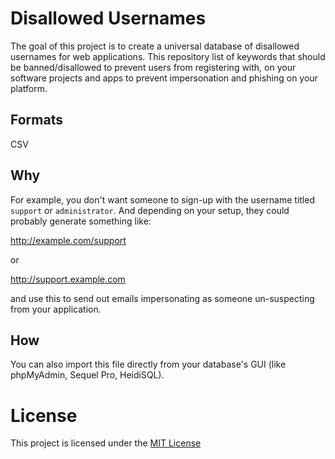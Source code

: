 # Disallowed Usernames
The goal of this project is to create a universal database of disallowed usernames for web applications. 
This repository list of keywords that should be banned/disallowed to prevent users from registering with, on your software projects and apps to prevent impersonation and phishing on your platform.

## Formats
CSV

## Why
For example, you don't want someone to sign-up with the username titled `support` or `administrator`.
And depending on your setup, they could probably generate something like:

http://example.com/support

or

http://support.example.com

and use this to send out emails impersonating as someone un-suspecting from your application.

## How

You can also import this file directly from your database's GUI (like phpMyAdmin, Sequel Pro, HeidiSQL).

# License
This project is licensed under the [MIT License](https://github.com/dsignr/disallowed-usernames/blob/master/LICENSE)
